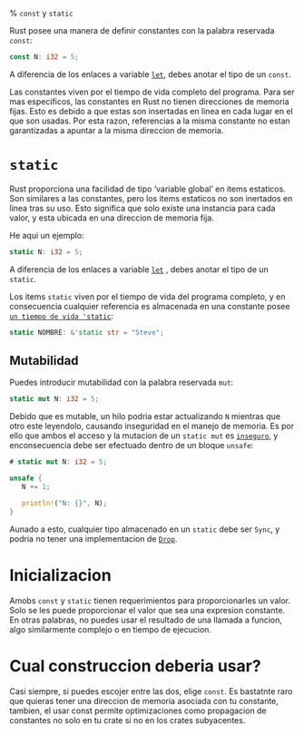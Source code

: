 % `const` y `static`

Rust posee una manera de definir constantes con la palabra reservada `const`:

```rust
const N: i32 = 5;
```

A diferencia de los enlaces a variable [`let`][let], debes anotar el tipo de un `const`.

[let]: variable-bindings.html

Las constantes viven por el tiempo de vida completo del programa. Para ser mas especificos, las constantes en Rust no tienen direcciones de memoria fijas. Esto es debido a que estas son insertadas en linea en cada lugar en el que son usadas. Por esta razon, referencias a la misma constante no estan garantizadas a apuntar a la misma direccion de memoria.

# `static`

Rust proporciona una facilidad de tipo ‘variable global’ en items estaticos.  Son similares a las constantes, pero los items estaticos no son inertados en linea tras su uso. Esto significa que solo existe una instancia para cada valor, y esta ubicada en una direccion de memoria fija.

He aqui un ejemplo:

```rust
static N: i32 = 5;
```

A diferencia de los enlaces a variable [`let`][let] , debes anotar el tipo de un `static`.

Los items `static` viven por el tiempo de vida del programa completo, y en consecuencia cualquier referencia es almacenada en una constante posee  [`un tiempo de vida 'static`][lifetimes]:

```rust
static NOMBRE: &'static str = "Steve";
```

[lifetimes]: lifetimes.html

## Mutabilidad

Puedes introducir mutabilidad con la palabra reservada `mut`:

```rust
static mut N: i32 = 5;
```

Debido que es mutable, un hilo podria estar actualizando `N` mientras que otro este leyendolo, causando inseguridad en el manejo de memoria. Es por ello que ambos el acceso y la mutacion de un `static mut` es [`inseguro`][unsafe], y enconsecuencia debe ser efectuado dentro de un bloque `unsafe`:

```rust
# static mut N: i32 = 5;

unsafe {
   N += 1;

   println!("N: {}", N);
}
```

[unsafe]: unsafe.html

Aunado a esto, cualquier tipo almacenado en un `static` debe ser `Sync`, y podria no tener una implementacion de [`Drop`][drop].

[drop]: drop.html

# Inicializacion

Amobs `const` y `static` tienen requerimientos para proporcionarles un valor. Solo se les puede proporcionar el valor que sea una expresion constante. En otras palabras, no puedes usar el resultado de una llamada a funcion, algo similarmente complejo o en tiempo de ejecucion.

# Cual construccion deberia usar?

Casi siempre, si puedes escojer entre las dos, elige `const`. Es bastatnte raro que quieras tener una direccion de memoria asociada con tu constante, tambien, el usar const permite optimizaciones como propagacion de constantes no solo en tu crate si no en los crates subyacentes.
